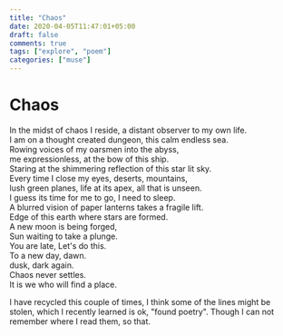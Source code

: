 ```yaml
---
title: "Chaos"
date: 2020-04-05T11:47:01+05:00
draft: false
comments: true
tags: ["explore", "poem"]
categories: ["muse"] 
---
```


# Chaos

In the midst of chaos I reside, a distant observer to my own life.  
I am on a thought created dungeon, this calm endless sea.  
Rowing voices of my oarsmen into the abyss,  
me expressionless, at the bow of this ship.  
Staring at the shimmering reflection of this star lit sky.  
Every time I close my eyes, deserts, mountains,  
lush green planes, life at its apex, all that is unseen.  
I guess its time for me to go, I need to sleep.  
A blurred vision of paper lanterns takes a fragile lift.  
Edge of this earth where stars are formed.  
A new moon is being forged,  
Sun waiting to take a plunge.  
You are late, Let's do this.  
To a new day, dawn.  
dusk, dark again.  
Chaos never settles.  
It is we who will find a place.

I have recycled this couple of times, I think some of the lines might be stolen, which I recently learned is ok, "found poetry". 
Though I can not remember where I read them, so that.